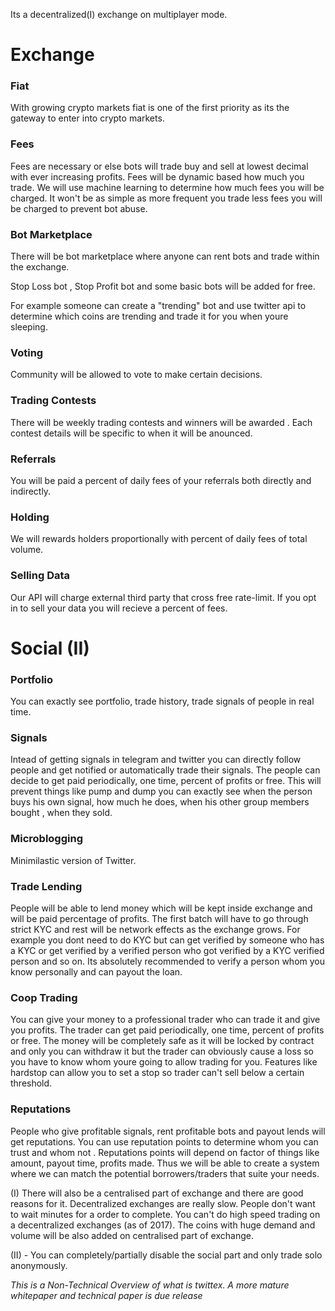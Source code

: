 Its a decentralized(I) exchange on multiplayer mode.


# Exchange

### Fiat

With growing crypto markets fiat is one of the first priority as its the gateway to enter into crypto markets.

### Fees

Fees are necessary or else bots will trade buy and sell at lowest decimal with ever increasing profits.
Fees will be dynamic based how much you trade. We will use machine learning to determine how much fees you will be charged. 
It won't be as simple as more frequent you trade less fees you will be charged to prevent bot abuse.

### Bot Marketplace

There will be bot marketplace where anyone can rent bots and trade within the exchange.

Stop Loss bot , Stop Profit bot and some basic bots will be added for free.

For example someone can create a "trending" bot and use twitter api to determine which coins are trending and trade it for you when youre sleeping.

### Voting

Community will be allowed to vote to make certain decisions.

### Trading Contests

There will be weekly trading contests and winners will be awarded . Each contest details will be specific to when it will be anounced.

### Referrals

You will be paid a percent of daily fees of your referrals both directly and indirectly.

###  Holding

We will rewards holders proportionally with percent of daily fees of total volume.

### Selling Data

Our API will charge external third party that cross free rate-limit. If you opt in to sell your data you will recieve a percent of fees.

# Social (II)

###  Portfolio

You can exactly see portfolio, trade history, trade signals of people in real time.

### Signals

Intead of getting signals in telegram and twitter you can directly follow people and get notified or automatically trade their signals.
The people can decide to get paid periodically, one time, percent of profits or free.
This will prevent things like pump and dump you can exactly see when the person buys his own signal, how much he does, when his other group members bought , when they sold.

### Microblogging

Minimilastic version of Twitter.

### Trade Lending

People will be able to lend money which will be kept inside exchange and will be paid percentage of profits. The first batch will have to go through strict KYC and rest will be network effects as the exchange grows. For example you dont need to do KYC but can get verified by someone who has a KYC or get verified by a verified person who got verified by a KYC verified person and so on. Its absolutely recommended to verify a person whom you know personally and can payout the loan. 

### Coop Trading

You can give your money to a professional trader who can trade it and give you profits. The trader can get paid periodically, one time, percent of profits or free. The money will be completely safe as it will be locked by contract and only you can withdraw it but the trader can obviously cause a loss so you have to know whom youre going to allow trading for you. Features like hardstop can allow you to set a stop so trader can't sell below a certain threshold.

### Reputations

People who give profitable signals, rent profitable bots and payout lends will get reputations. You can use reputation points to determine whom you can trust and whom not . Reputations points will depend on factor of things like amount, payout time, profits made. Thus we will be able to create a system where we can match the potential borrowers/traders that suite your needs.


(I) There will also be a centralised part of exchange and there are good reasons for it.
Decentralized exchanges are really slow. People don't want to wait minutes for a order to complete. You can't do high speed trading on a decentralized exchanges (as of 2017). The coins with huge demand and volume will be also added on centralised part of exchange.

(II) - You can completely/partially disable the social part and only trade solo anonymously.

*This is a Non-Technical Overview of what is twittex. A more mature whitepaper and technical paper is due release*
